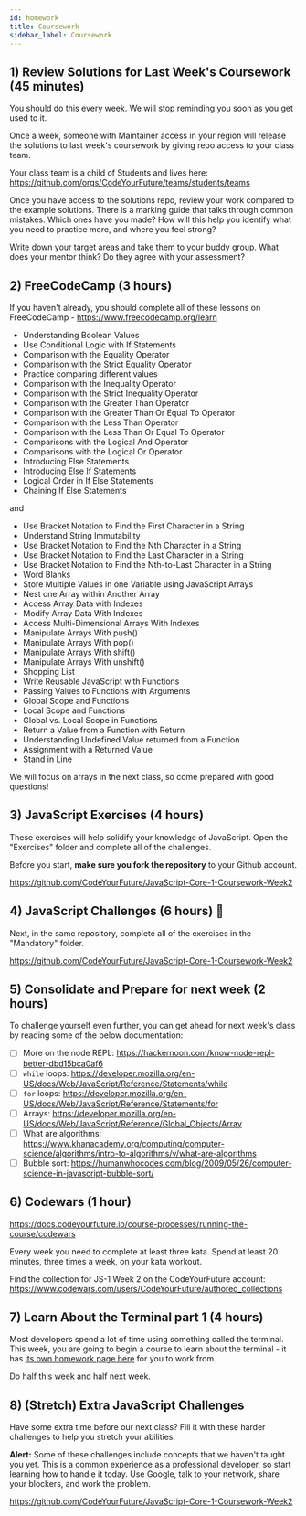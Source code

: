 ```yaml
---
id: homework
title: Coursework
sidebar_label: Coursework
---
```


## 1) Review Solutions for Last Week's Coursework (45 minutes)

You should do this every week. We will stop reminding you soon as you get used to it.

Once a week, someone with Maintainer access in your region will release the solutions to last week's coursework by giving repo access to your class team.

Your class team is a child of Students and lives here: https://github.com/orgs/CodeYourFuture/teams/students/teams

Once you have access to the solutions repo, review your work compared to the example solutions. There is a marking guide that talks through common mistakes. Which ones have you made? How will this help you identify what you need to practice more, and where you feel strong?

Write down your target areas and take them to your buddy group. What does your mentor think? Do they agree with your assessment?

## 2) FreeCodeCamp (3 hours)

If you haven't already, you should complete all of these lessons on FreeCodeCamp - https://www.freecodecamp.org/learn

- Understanding Boolean Values
- Use Conditional Logic with If Statements
- Comparison with the Equality Operator
- Comparison with the Strict Equality Operator
- Practice comparing different values
- Comparison with the Inequality Operator
- Comparison with the Strict Inequality Operator
- Comparison with the Greater Than Operator
- Comparison with the Greater Than Or Equal To Operator
- Comparison with the Less Than Operator
- Comparison with the Less Than Or Equal To Operator
- Comparisons with the Logical And Operator
- Comparisons with the Logical Or Operator
- Introducing Else Statements
- Introducing Else If Statements
- Logical Order in If Else Statements
- Chaining If Else Statements

and

- Use Bracket Notation to Find the First Character in a String
- Understand String Immutability
- Use Bracket Notation to Find the Nth Character in a String
- Use Bracket Notation to Find the Last Character in a String
- Use Bracket Notation to Find the Nth-to-Last Character in a String
- Word Blanks
- Store Multiple Values in one Variable using JavaScript Arrays
- Nest one Array within Another Array
- Access Array Data with Indexes
- Modify Array Data With Indexes
- Access Multi-Dimensional Arrays With Indexes
- Manipulate Arrays With push()
- Manipulate Arrays With pop()
- Manipulate Arrays With shift()
- Manipulate Arrays With unshift()
- Shopping List
- Write Reusable JavaScript with Functions
- Passing Values to Functions with Arguments
- Global Scope and Functions
- Local Scope and Functions
- Global vs. Local Scope in Functions
- Return a Value from a Function with Return
- Understanding Undefined Value returned from a Function
- Assignment with a Returned Value
- Stand in Line

We will focus on arrays in the next class, so come prepared with good questions!

## 3) JavaScript Exercises (4 hours)

These exercises will help solidify your knowledge of JavaScript. Open the "Exercises" folder and complete all of the challenges.

Before you start, **make sure you fork the repository** to your Github account.

https://github.com/CodeYourFuture/JavaScript-Core-1-Coursework-Week2

## 4) JavaScript Challenges (6 hours) 🔑

Next, in the same repository, complete all of the exercises in the "Mandatory" folder.

https://github.com/CodeYourFuture/JavaScript-Core-1-Coursework-Week2

## 5) Consolidate and Prepare for next week (2 hours)

To challenge yourself even further, you can get ahead for next week's class by reading some of the below documentation:

- [ ] More on the node REPL: https://hackernoon.com/know-node-repl-better-dbd15bca0af6
- [ ] `while` loops: https://developer.mozilla.org/en-US/docs/Web/JavaScript/Reference/Statements/while
- [ ] `for` loops: https://developer.mozilla.org/en-US/docs/Web/JavaScript/Reference/Statements/for
- [ ] Arrays: https://developer.mozilla.org/en-US/docs/Web/JavaScript/Reference/Global_Objects/Array
- [ ] What are algorithms: https://www.khanacademy.org/computing/computer-science/algorithms/intro-to-algorithms/v/what-are-algorithms
- [ ] Bubble sort: https://humanwhocodes.com/blog/2009/05/26/computer-science-in-javascript-bubble-sort/

## 6) Codewars (1 hour)

https://docs.codeyourfuture.io/course-processes/running-the-course/codewars

Every week you need to complete at least three kata. Spend at least 20 minutes, three times a week, on your kata workout.

Find the collection for JS-1 Week 2 on the CodeYourFuture account: https://www.codewars.com/users/CodeYourFuture/authored_collections

## 7) Learn About the Terminal part 1 (4 hours)

Most developers spend a lot of time using something called the terminal. This week, you are going to begin a course to learn about the terminal - it has [its own homework page here](/git/terminal/homework) for you to work from.

Do half this week and half next week.

## 8) (Stretch) Extra JavaScript Challenges

Have some extra time before our next class? Fill it with these harder challenges to help you stretch your abilities.

**Alert:** Some of these challenges include concepts that we haven't taught you yet. This is a common experience as a professional developer, so start learning how to handle it today. Use Google, talk to your network, share your blockers, and work the problem.

https://github.com/CodeYourFuture/JavaScript-Core-1-Coursework-Week2
